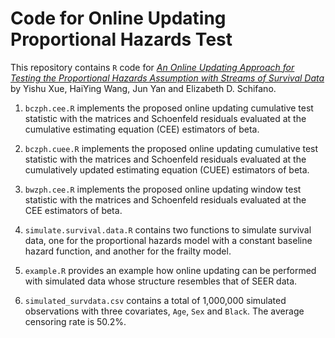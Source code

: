 # Code for Online Updating Proportional Hazards Test

This repository contains `R` code for *[An Online Updating Approach
for Testing the Proportional Hazards Assumption with Streams of
Survival Data](https://onlinelibrary.wiley.com/doi/abs/10.1111/biom.13137)*
by Yishu Xue, HaiYing Wang, Jun Yan and Elizabeth D. Schifano.

1. `bczph.cee.R` implements the proposed online updating cumulative
test statistic with the matrices and Schoenfeld residuals evaluated
at the cumulative estimating equation (CEE) estimators of beta.

2. `bczph.cuee.R` implements the proposed online updating cumulative
test statistic with the matrices and Schoenfeld residuals evaluated
at the cumulatively updated estimating equation (CUEE) estimators of beta.

3. `bwzph.cee.R` implements the proposed online updating window  test statistic
with the matrices and Schoenfeld residuals evaluated at the CEE estimators
of beta.

4. `simulate.survival.data.R` contains two functions to simulate survival data,
one for the proportional hazards model with a constant baseline hazard function,
and another for the frailty model.

5. `example.R` provides an example how online updating can be performed with
simulated data whose structure resembles that of SEER data. 

6. `simulated_survdata.csv` contains a total of 1,000,000 simulated observations
with three covariates, `Age`, `Sex` and `Black`. The average censoring rate
is 50.2%.
